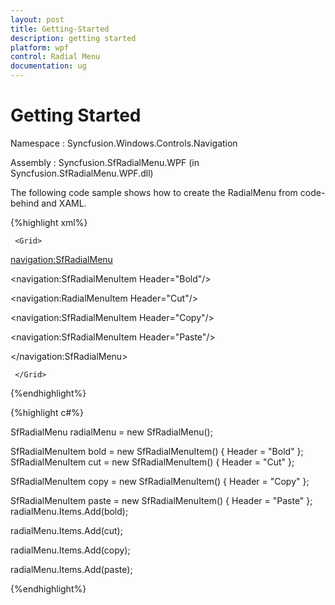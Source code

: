 ```yaml
---
layout: post
title: Getting-Started
description: getting started 
platform: wpf
control: Radial Menu 
documentation: ug
---
```


# Getting Started 

Namespace : Syncfusion.Windows.Controls.Navigation 

Assembly : Syncfusion.SfRadialMenu.WPF (in Syncfusion.SfRadialMenu.WPF.dll) 

The following code sample shows how to create the RadialMenu from code-behind and XAML. 


{%highlight xml%}




<Page xmlns:navigation="clr-namespace:Syncfusion.Windows.Controls.Navigation;assembly=Syncfusion.SfRadialMenu.Wpf"> 

     <Grid>

<navigation:SfRadialMenu> 

<navigation:SfRadialMenuItem Header="Bold"/>

<navigation:RadialMenuItem Header="Cut"/> 

<navigation:SfRadialMenuItem Header="Copy"/> 

<navigation:SfRadialMenuItem Header="Paste"/> 

</navigation:SfRadialMenu> 

     </Grid> 

</Page> 


{%endhighlight%}


{%highlight c#%}




SfRadialMenu radialMenu = new SfRadialMenu(); 

SfRadialMenuItem bold = new SfRadialMenuItem() { Header = "Bold" };               SfRadialMenuItem cut = new SfRadialMenuItem() { Header = "Cut" }; 

SfRadialMenuItem copy = new SfRadialMenuItem() { Header = "Copy" }; 

SfRadialMenuItem paste = new SfRadialMenuItem() { Header = "Paste" }; radialMenu.Items.Add(bold);

radialMenu.Items.Add(cut);

radialMenu.Items.Add(copy);

radialMenu.Items.Add(paste); 


{%endhighlight%}



